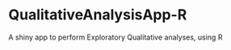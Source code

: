 QualitativeAnalysisApp-R
========================

A shiny app to perform Exploratory Qualitative analyses, using R
